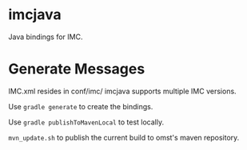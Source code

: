 imcjava
=======

Java bindings for IMC.

# Generate Messages

IMC.xml resides in conf/imc/
imcjava supports multiple IMC versions.

Use `gradle generate` to create the bindings.

Use `gradle publishToMavenLocal` to test locally.

`mvn_update.sh` to publish the current build to omst's maven repository.